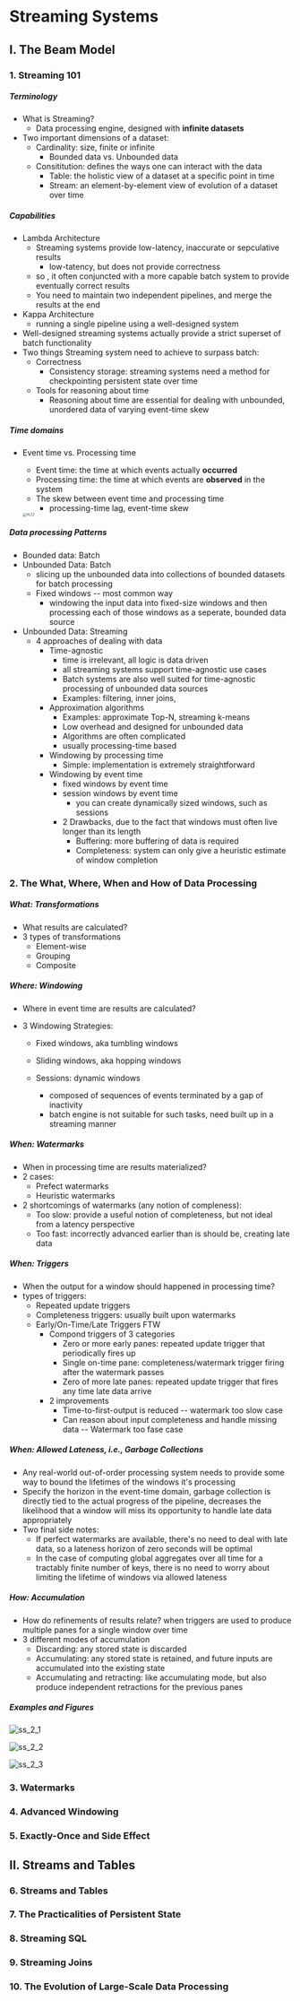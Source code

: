 # Streaming Systems

## I. The Beam Model 

### 1. Streaming 101

##### Terminology

- What is Streaming?
  - Data processing engine, designed with **infinite datasets**
- Two important dimensions of a dataset:
  - Cardinality: size, finite or infinite
    - Bounded data vs. Unbounded data
  - Consititution: defines the ways one can interact with the data
    - Table: the holistic view of a dataset at a specific point in time
    - Stream: an element-by-element view of evolution of a dataset over time

##### Capabilities

- Lambda Architecture
  - Streaming systems provide low-latency, inaccurate or sepculative results
    - low-tatency, but does not provide correctness
  - so , it often conjuncted with a more capable batch system to provide eventually correct results 
  - You need to maintain two independent pipelines, and merge the results at the end
- Kappa Architecture
  - running a single pipeline using a well-designed system
- Well-designed streaming systems actually provide a strict superset of batch functionality
- Two things Streaming system need to achieve to surpass batch:
  - Correctness
    - Consistency storage: streaming systems need a method for checkpointing persistent state over time
  - Tools for reasoning about time
    - Reasoning about time are essential for dealing with unbounded, unordered data of varying event-time skew

##### Time domains

- Event time vs. Processing time

  - Event time: the time at which events actually **occurred**
  - Processing time: the time at which events are **observed** in the system
  - The skew between event time and processing time
    - processing-time lag, event-time skew

  <img src="assets/ss_1_1.png" alt="ss_1_1" style="zoom:40%" />

##### Data processing Patterns

- Bounded data: Batch
- Unbounded Data: Batch
  - slicing up the unbounded data into collections of bounded datasets for batch processing
  - Fixed windows -- most common way
    - windowing the input data into fixed-size windows and then processing each of those windows as a seperate, bounded data source
- Unbounded Data: Streaming
  - 4 approaches of dealing with data
    - Time-agnostic
      - time is irrelevant, all logic is data driven
      - all streaming systems support time-agnostic use cases
      - Batch systems are also well suited for time-agnostic processing of unbounded data sources
      - Examples: filtering, inner joins, 
    - Approximation algorithms
      - Examples: approximate Top-N, streaming k-means
      - Low overhead and designed for unbounded data
      - Algorithms are often complicated
      - usually processing-time based
    - Windowing by processing time
      - Simple: implementation is extremely straightforward
    - Windowing by event time
      - fixed windows by event time
      - session windows by event time
        - you can create dynamically sized windows, such as sessions
      - 2 Drawbacks, due to the fact that windows must often live longer than its length
        - Buffering: more buffering of data is required
        - Completeness: system can only give a heuristic estimate of window completion

### 2. The What, Where, When and How of Data Processing

##### What: Transformations 

- What results are calculated? 
- 3 types of transformations
  - Element-wise
  - Grouping
  - Composite

##### Where: Windowing

- Where in event time are results are calculated?

- 3 Windowing Strategies:
  - Fixed windows, aka tumbling windows
  
  - Sliding windows, aka hopping windows
  
  - Sessions: dynamic windows
    - composed of sequences of events terminated by a gap of inactivity
    - batch engine is not suitable for such tasks, need built up in a streaming manner

##### When: Watermarks

- When in processing time are results materialized?
- 2 cases:
  - Prefect watermarks
  - Heuristic watermarks
- 2 shortcomings of watermarks (any notion of compleness):
  - Too slow: provide a useful notion of completeness, but not ideal from a latency perspective
  - Too fast: incorrectly advanced earlier than is should be, creating late data

##### When: Triggers

- When the output for a window should happened in processing time?
- types of triggers: 
  - Repeated update triggers
  - Completeness triggers: usually built upon watermarks 
  - Early/On-Time/Late Triggers FTW
    - Compond triggers of 3 categories
      - Zero or more early panes: repeated update trigger that periodically fires up
      - Single on-time pane: completeness/watermark trigger firing after the watermark passes 
      - Zero of more late panes: repeated update trigger that fires any time late data arrive
    - 2 improvements
      - Time-to-first-output is reduced -- watermark too slow case
      - Can reason about input completeness and handle missing data -- Watermark too fase case

##### When: Allowed Lateness, i.e., Garbage Collections

- Any real-world out-of-order processing system needs to provide some way to bound the lifetimes of the windows it's processing
- Specify the horizon in the event-time domain, garbage collection is directly tied to the actual progress of the pipeline, decreases the likelihood that a window will miss its opportunity to handle late data appropriately
- Two final side notes:
  - If perfect watermarks are available, there's no need to deal with late data, so a lateness horizon of zero seconds will be optimal
  - In the case of computing global aggregates over all time for a tractably finite number of keys, there is no need to worry about limiting the lifetime of windows via allowed lateness 

##### How: Accumulation

- How do refinements of results relate? when triggers are used to produce multiple panes for a single window over time
- 3 different modes of accumulation
  - Discarding: any stored state is discarded
  - Accumulating: any stored state is retained, and future inputs are accumulated into the existing state 
  - Accumulating and retracting: like accumulating mode, but also produce independent retractions for the previous panes

##### Examples and Figures

![ss_2_1](./assets/ss_2_1.png)

![ss_2_2](./assets/ss_2_2.png)

![ss_2_3](./assets/ss_2_3.png)

### 3. Watermarks

### 4. Advanced Windowing

### 5. Exactly-Once and Side Effect

## II. Streams and Tables

### 6. Streams and Tables

### 7. The Practicalities of Persistent State

### 8. Streaming SQL

### 9. Streaming Joins

### 10. The Evolution of Large-Scale Data Processing



